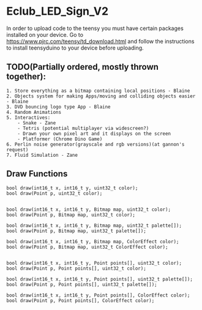 # Eclub_LED_Sign_V2

In order to upload code to the teensy you must have certain packages installed on your device.
Go to https://www.pjrc.com/teensy/td_download.html and follow the instructions to install 
teensyduino to your device before uploading.

## TODO(Partially ordered, mostly thrown together): 
    1. Store everything as a bitmap containing local positions - Blaine
    2. Objects system for making Apps/moving and colliding objects easier - Blaine
    3. DVD bouncing logo type App - Blaine
    4. Random Animations
    5. Interactives:
        - Snake - Zane
        - Tetris (potential multiplayer via widescreen?)
        - Drawn your own pixel art and it displays on the screen
        - Platformer (Chrome Dino Game)
    6. Perlin noise generator(grayscale and rgb versions)(at gannon's request)
    7. Fluid Simulation - Zane


## Draw Functions

```
bool draw(int16_t x, int16_t y, uint32_t color);
bool draw(Point p, uint32_t color);


bool draw(int16_t x, int16_t y, Bitmap map, uint32_t color);
bool draw(Point p, Bitmap map, uint32_t color);

bool draw(int16_t x, int16_t y, Bitmap map, uint32_t palette[]);
bool draw(Point p, Bitmap map, uint32_t palette[]);

bool draw(int16_t x, int16_t y, Bitmap map, ColorEffect color);
bool draw(Point p, Bitmap map, uint32_t ColorEffect color);


bool draw(int16_t x, int16_t y, Point points[], uint32_t color);
bool draw(Point p, Point points[], uint32_t color);

bool draw(int16_t x, int16_t y, Point points[], uint32_t palette[]);
bool draw(Point p, Point points[], uint32_t palette[]);

bool draw(int16_t x, int16_t y, Point points[], ColorEffect color);
bool draw(Point p, Point points[], ColorEffect color);
```
